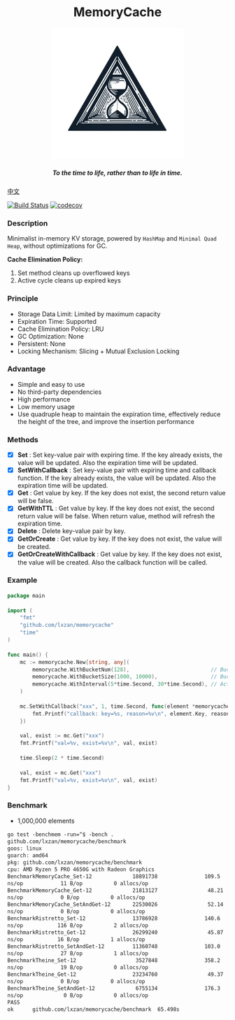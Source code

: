 <div align="center">
    <h1>MemoryCache</h1>
    <img src="assets/logo.png" alt="logo" width="300px">
    <h5>To the time to life, rather than to life in time.</h5>
</div>


[中文](README_CN.md)

[![Build Status][1]][2] [![codecov][3]][4]

[1]: https://github.com/lxzan/memorycache/workflows/Go%20Test/badge.svg?branch=main
[2]: https://github.com/lxzan/memorycache/actions?query=branch%3Amain
[3]: https://codecov.io/gh/lxzan/memorycache/graph/badge.svg?token=OHD6918OPT
[4]: https://codecov.io/gh/lxzan/memorycache

### Description

Minimalist in-memory KV storage, powered by `HashMap` and `Minimal Quad Heap`, without optimizations for GC.

**Cache Elimination Policy:**

1. Set method cleans up overflowed keys
2. Active cycle cleans up expired keys

### Principle

-   Storage Data Limit: Limited by maximum capacity
-   Expiration Time: Supported
-   Cache Elimination Policy: LRU
-   GC Optimization: None
-   Persistent: None
-   Locking Mechanism: Slicing + Mutual Exclusion Locking

### Advantage

-   Simple and easy to use
-   No third-party dependencies
-   High performance
-   Low memory usage
-   Use quadruple heap to maintain the expiration time, effectively reduce the height of the tree, and improve the insertion performance

### Methods

-   [x] **Set** : Set key-value pair with expiring time. If the key already exists, the value will be updated. Also the expiration time will be updated.
-   [x] **SetWithCallback** : Set key-value pair with expiring time and callback function. If the key already exists, the value will be updated. Also the expiration time will be updated.
-   [x] **Get** : Get value by key. If the key does not exist, the second return value will be false.
-   [x] **GetWithTTL** : Get value by key. If the key does not exist, the second return value will be false. When return value, method will refresh the expiration time.
-   [x] **Delete** : Delete key-value pair by key.
-   [x] **GetOrCreate** : Get value by key. If the key does not exist, the value will be created.
-   [x] **GetOrCreateWithCallback** : Get value by key. If the key does not exist, the value will be created. Also the callback function will be called.

### Example

```go
package main

import (
	"fmt"
	"github.com/lxzan/memorycache"
	"time"
)

func main() {
	mc := memorycache.New[string, any](
		memorycache.WithBucketNum(128),                          // Bucket number, recommended to be a prime number.
		memorycache.WithBucketSize(1000, 10000),                 // Bucket size, initial size and maximum capacity.
		memorycache.WithInterval(5*time.Second, 30*time.Second), // Active cycle cleanup interval and expiration time.
	)

	mc.SetWithCallback("xxx", 1, time.Second, func(element *memorycache.Element[string, any], reason memorycache.Reason) {
		fmt.Printf("callback: key=%s, reason=%v\n", element.Key, reason)
	})

	val, exist := mc.Get("xxx")
	fmt.Printf("val=%v, exist=%v\n", val, exist)

	time.Sleep(2 * time.Second)

	val, exist = mc.Get("xxx")
	fmt.Printf("val=%v, exist=%v\n", val, exist)
}

```

### Benchmark

-   1,000,000 elements

```
go test -benchmem -run=^$ -bench . github.com/lxzan/memorycache/benchmark
goos: linux
goarch: amd64
pkg: github.com/lxzan/memorycache/benchmark
cpu: AMD Ryzen 5 PRO 4650G with Radeon Graphics
BenchmarkMemoryCache_Set-12             18891738               109.5 ns/op            11 B/op          0 allocs/op
BenchmarkMemoryCache_Get-12             21813127                48.21 ns/op            0 B/op          0 allocs/op
BenchmarkMemoryCache_SetAndGet-12       22530026                52.14 ns/op            0 B/op          0 allocs/op
BenchmarkRistretto_Set-12               13786928               140.6 ns/op           116 B/op          2 allocs/op
BenchmarkRistretto_Get-12               26299240                45.87 ns/op           16 B/op          1 allocs/op
BenchmarkRistretto_SetAndGet-12         11360748               103.0 ns/op            27 B/op          1 allocs/op
BenchmarkTheine_Set-12                   3527848               358.2 ns/op            19 B/op          0 allocs/op
BenchmarkTheine_Get-12                  23234760                49.37 ns/op            0 B/op          0 allocs/op
BenchmarkTheine_SetAndGet-12             6755134               176.3 ns/op             0 B/op          0 allocs/op
PASS
ok      github.com/lxzan/memorycache/benchmark  65.498s
```
